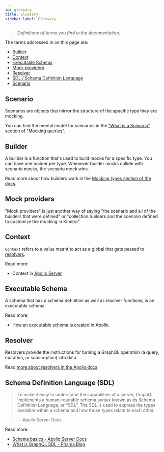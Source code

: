 ```yaml
---
id: glossary
title: Glossary
sidebar_label: Glossary
---
```


> _Definitions of terms you find in the documentation._

The terms addressed in on this page are:

- [Builder](/graphql-kimera/docs/glossary#builder)
- [Context](/graphql-kimera/docs/glossary#context)
- [Executable Schema](/graphql-kimera/docs/glossary#executable-schema)
- [Mock providers](/graphql-kimera/docs/glossary#mock-providers)
- [Resolver](/graphql-kimera/docs/glossary#resolver)
- [SDL / Schema Definition Language](/graphql-kimera/docs/glossary#schema-definition-language-sdl)
- [Scenario](/graphql-kimera/docs/glossary#scenario)

## Scenario

Scenarios are objects that mirror the structure of the specific type they are mocking.

You can find the mental model for scenarios in the ["What is a Scenario" section of "Mocking queries"](/graphql-kimera/docs/mocking-queries-scenario#what-is-a-scenario).

## Builder

A builder is a function that's used to build mocks for a specific type.
You can have one builder per type. Whenever builder mocks collide with scenario mocks, the scenario mock wins.

Read more about how builders work in the [Mocking types section of the docs](/graphql-kimera/docs/mocking-types-builders#mocking-types-using-builders).

## Mock providers

"Mock providers" is just another way of saying "the scenario and all of the builders that were defined" or "collection builders and the scenario defined to customize the mocking in Kimera".

## Context

`Context` refers to a value meant to act as a global that gets passed to [resolvers](/graphql-kimera/docs/glossary#resolver).

Read more:

- Context in [Apollo Server](https://www.apollographql.com/docs/apollo-server/data/resolvers/#resolver-arguments)

## Executable Schema

A schema that has a schema definition as well as resolver functions, is an executable schema.

Read more:

- [How an executable schema is created in Apollo](https://www.apollographql.com/docs/graphql-tools/generate-schema.html#makeExecutableSchema).

## Resolver

Resolvers provide the instructions for turning a GraphQL operation (a query, mutation, or subscription) into data.

Read [more about resolvers in the Apollo docs](https://www.apollographql.com/docs/apollo-server/data/resolvers/).

## Schema Definition Language (SDL)

> To make it easy to understand the capabilities of a server, GraphQL implements a human-readable schema syntax known as its Schema Definition Language, or “SDL”. The SDL is used to express the types available within a schema and how those types relate to each other.
>
> -- Apollo Server Docs

Read more:

- [Schema basics - Apollo Server Docs](https://www.apollographql.com/docs/apollo-server/essentials/schema.html#sdl)
- [What is GraphQL SDL - Prisma Blog](https://www.prisma.io/blog/graphql-sdl-schema-definition-language-6755bcb9ce51)
